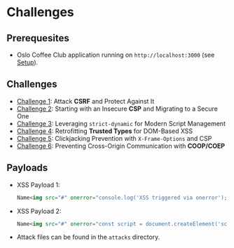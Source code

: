 # Challenges

## Prerequesites

- Oslo Coffee Club application running on `http://localhost:3000` (see [Setup](README.md#Setup)). 

## Challenges

- [Challenge 1](./CHALLENGE_1.md): Attack **CSRF** and Protect Against It
- [Challenge 2](./CHALLENGE_2.md): Starting with an Insecure **CSP** and Migrating to a Secure One
- [Challenge 3](./CHALLENGE_3.md): Leveraging `strict-dynamic` for Modern Script Management
- [Challenge 4](./CHALLENGE_4.md): Retrofitting **Trusted Types** for DOM-Based XSS
- [Challenge 5](./CHALLENGE_5.md): Clickjacking Prevention with `X-Frame-Options` and CSP
- [Challenge 6](./CHALLENGE_6.md): Preventing Cross-Origin Communication with **COOP/COEP**



## Payloads

- XSS Payload 1:
    ```html
    Name<img src="#" onerror="console.log('XSS triggered via onerror'); document.body.style.backgroundColor = 'orange';" alt="XSS1">
    ```
- XSS Payload 2:
    ```html
    Name<img src="#" onerror="const script = document.createElement('script'); script.src = './useruploads/attack.js'; document.body.appendChild(script);" alt="XSS2">
    ```
- Attack files can be found in the `attacks` directory.